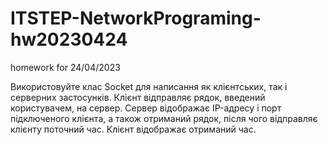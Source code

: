# ITSTEP-NetworkPrograming-hw20230424
homework for 24/04/2023

Використовуйте клас Socket для написання як клієнтських, так і серверних застосунків. Клієнт відправляє рядок, введений користувачем, на сервер. Сервер відображає IP-адресу і порт підключеного клієнта, а також отриманий рядок, після чого відправляє клієнту поточний час. Клієнт відображає отриманий час. 
